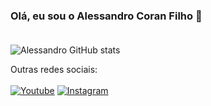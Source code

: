### Olá, eu sou o Alessandro Coran Filho 👋 <br><br>

![Alessandro GitHub stats](https://github-readme-stats.vercel.app/api?username=AlessandroCoranFilho123&show_icons=true&theme=dracula)

Outras redes sociais: <br><br>
[![Youtube](https://img.shields.io/badge/YouTube-FF0000?style=for-the-badge&logo=youtube&logoColor=white)](https://www.youtube.com/@SlinkySwing6156)
[![Instagram](https://img.shields.io/badge/Instagram-E4405F?style=for-the-badge&logo=instagram&logoColor=white)](https://www.instagram.com/alessandro_coran_filho/)
